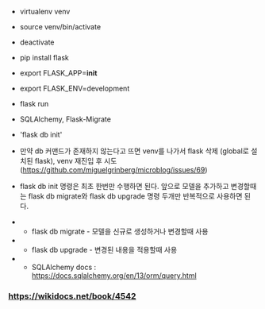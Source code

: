 - virtualenv venv
- source venv/bin/activate
- deactivate

- pip install flask
- export FLASK_APP=__init__
- export FLASK_ENV=development
- flask run

- SQLAlchemy, Flask-Migrate
- 'flask db init' 
- 만약 db 커맨드가 존재하지 않는다고 뜨면 venv를 나가서 flask 삭제 (global로 설치된 flask), venv 재진입 후 시도 (https://github.com/miguelgrinberg/microblog/issues/69)
- flask db init 명령은 최초 한번만 수행하면 된다. 앞으로 모델을 추가하고 변경할때는 flask db migrate와 flask db upgrade 명령 두개만 반복적으로 사용하면 된다.
- - flask db migrate - 모델을 신규로 생성하거나 변경할때 사용
- - flask db upgrade - 변경된 내용을 적용할때 사용
- - SQLAlchemy docs : https://docs.sqlalchemy.org/en/13/orm/query.html

### https://wikidocs.net/book/4542